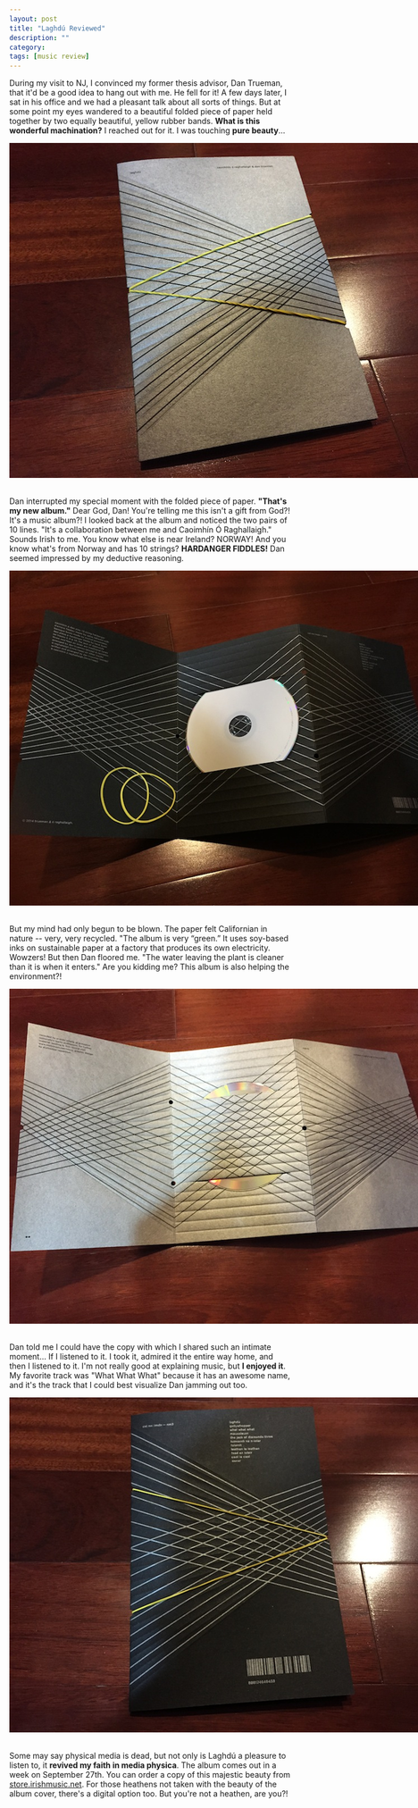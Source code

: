 ```yaml
---
layout: post
title: "Laghdú Reviewed"
description: ""
category: 
tags: [music review]
---
```


During my visit to NJ, I convinced my former thesis advisor, Dan Trueman, that it'd be a good idea to hang out with me. He fell for it! A few days later, I sat in his office and we had a pleasant talk about all sorts of things. But at some point my eyes wandered to a beautiful folded piece of paper held together by two equally beautiful, yellow rubber bands. **What is this wonderful machination?** I reached out for it. I was touching **pure beauty**...

<div>
	<img class="rounded-corners" style="max-width: 800px; border: 0px;" src="/assets/images/posts/2014-09-20/laghdu-1.jpg"/>
	<p class="caption-text" style="line-height: 1.5em; margin-bottom: 30px;"><strong></strong></p>
</div>

<!--break-->

Dan interrupted my special moment with the folded piece of paper. **"That's my new album."** Dear God, Dan! You're telling me this isn't a gift from God?! It's a music album?! I looked back at the album and noticed the two pairs of 10 lines. "It's a collaboration between me and Caoimhín Ó Raghallaigh." Sounds Irish to me. You know what else is near Ireland? NORWAY! And you know what's from Norway and has 10 strings? **HARDANGER FIDDLES!** Dan seemed impressed by my deductive reasoning.

<div>
	<img class="rounded-corners" style="max-width: 800px; border: 0px;" src="/assets/images/posts/2014-09-20/laghdu-2.jpg"/>
	<p class="caption-text" style="line-height: 1.5em; margin-bottom: 30px;"><strong></strong></p>
</div>

But my mind had only begun to be blown. The paper felt Californian in nature -- very, very recycled. "The album is very “green.” It uses soy-based inks on sustainable paper at a factory that produces its own electricity. Wowzers! But then Dan floored me. "The water leaving the plant is cleaner than it is when it enters." Are you kidding me? This album is also helping the environment?!

<div>
	<img class="rounded-corners" style="max-width: 800px; border: 0px;" src="/assets/images/posts/2014-09-20/laghdu-3.jpg"/>
	<p class="caption-text" style="line-height: 1.5em; margin-bottom: 30px;"><strong></strong></p>
</div>

Dan told me I could have the copy with which I shared such an intimate moment... If I listened to it. I took it, admired it the entire way home, and then I listened to it. I'm not really good at explaining music, but **I enjoyed it**. My favorite track was "What What What" because it has an awesome name, and it's the track that I could best visualize Dan jamming out too. 

<div>
	<img class="rounded-corners" style="max-width: 800px; border: 0px;" src="/assets/images/posts/2014-09-20/laghdu-4.jpg"/>
	<p class="caption-text" style="line-height: 1.5em; margin-bottom: 30px;"><strong></strong></p>
</div>

Some may say physical media is dead, but not only is Laghdú a pleasure to listen to, it **revived my faith in media physica**. The album comes out in a week on September 27th. You can order a copy of this majestic beauty from [store.irishmusic.net][1]. For those heathens not taken with the beauty of the album cover, there's a digital option too. But you're not a heathen, are you?!

[1]: http://store.irishmusic.net/album/laghd

